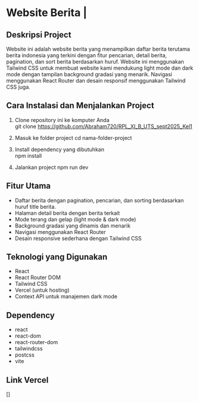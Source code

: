 # Website Berita                                                                                       |

## Deskripsi Project

Website ini adalah website berita yang menampilkan daftar berita terutama berita indonesia yang terkini dengan fitur pencarian, detail berita, pagination, dan sort berita berdasarkan huruf.
Website ini menggunakan Tailwind CSS untuk membuat website kami mendukung light mode dan dark mode dengan tampilan background gradasi yang menarik. Navigasi menggunakan React Router dan desain responsif menggunakan Tailwind CSS juga.

## Cara Instalasi dan Menjalankan Project

1. Clone repository ini ke komputer Anda  
   git clone <https://github.com/Abraham720/RPL_XI_B_UTS_sept2025_Kel1>

2. Masuk ke folder project
   cd nama-folder-project

3. Install dependency yang dibutuhkan  
   npm install

4. Jalankan project
   npm run dev

## Fitur Utama

- Daftar berita dengan pagination, pencarian, dan sorting berdasarkan huruf title berita.  
- Halaman detail berita dengan berita terkait  
- Mode terang dan gelap (light mode & dark mode)  
- Background gradasi yang dinamis dan menarik  
- Navigasi menggunakan React Router
- Desain responsive sederhana dengan Tailwind CSS

## Teknologi yang Digunakan

- React  
- React Router DOM  
- Tailwind CSS  
- Vercel (untuk hosting)  
- Context API untuk manajemen dark mode

## Dependency

- react  
- react-dom  
- react-router-dom  
- tailwindcss  
- postcss  
- vite

## Link Vercel

[]


